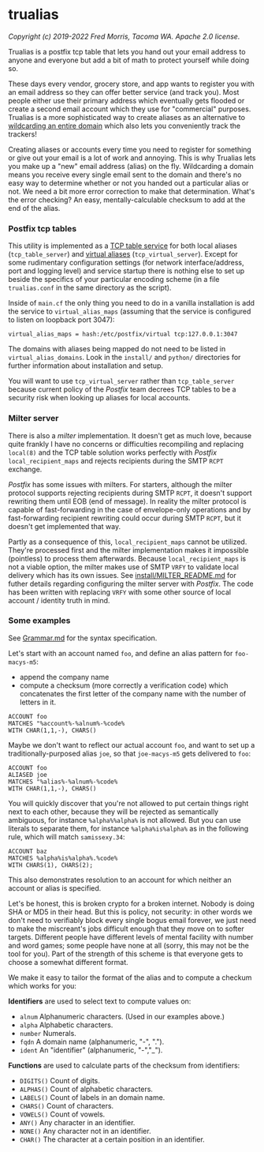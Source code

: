 # trualias

_Copyright (c) 2019-2022 Fred Morris, Tacoma WA. Apache 2.0 license._

Trualias is a postfix tcp table that lets you hand out your email address to anyone and everyone but add a bit of math to
protect yourself while doing so.

These days every vendor, grocery store, and app wants to register you with an email address so they can offer better service
(and track you). Most people either use their primary address which eventually gets flooded or create a second email account
which they use for "commercial" purposes. Trualias is a more sophisticated way to create aliases as an alternative to
[wildcarding an entire domain](https://blog.lewman.com/why-i-have-over-one-thousand-personal-email-addresses.html) which also lets you conveniently track the trackers!

Creating aliases or accounts every time you need to register for something or give out your email is a lot of work and annoying.
This is why Trualias lets you make up a "new" email address (alias) on the fly. Wildcarding a domain means you receive every single email sent to the domain and there's no easy way to determine whether or not you handed out a particular alias or not. We need a bit more error correction to make that determination. What's the error checking? An easy,
mentally-calculable checksum to add at the end of the alias.

### Postfix tcp tables

This utility is implemented as a [TCP table service](http://www.postfix.org/tcp_table.5.html) for both local aliases (`tcp_table_server`) and [virtual aliases](http://www.postfix.org/virtual.5.html) (`tcp_virtual_server`). Except for some rudimentary configuration settings (for network interface/address, port and logging level) and service startup there is nothing else to set up beside the specifics of your particular encoding scheme (in a file `trualias.conf` in the same directory as the script).

Inside of `main.cf` the only thing you need to do in a vanilla installation is add the service to `virtual_alias_maps` (assuming that the service is configured to listen on loopback port 3047):

```
virtual_alias_maps = hash:/etc/postfix/virtual tcp:127.0.0.1:3047
```

The domains with aliases being mapped do not need to be listed in `virtual_alias_domains`. Look in the `install/` and `python/` directories for further information about installation and setup.

You will want to use `tcp_virtual_server` rather than `tcp_table_server` because current
policy of the _Postfix_ team decrees TCP tables to be a security risk when looking up aliases for local accounts.

### Milter server

There is also a _milter_ implementation. It doesn't get as much love, because quite frankly I have no concerns
or difficulties recompiling and replacing `local(8)` and the TCP table solution works perfectly with _Postfix_ `local_recipient_maps` and rejects recipients during the SMTP `RCPT` exchange.

_Postfix_ has some issues with milters. For starters, although the milter protocol supports rejecting recipients
during SMTP `RCPT`, it doesn't support rewriting them until EOB (end of message). In reality the milter protocol
is capable of fast-forwarding in the case of envelope-only operations and by fast-forwarding recipient
rewriting could occur during SMTP `RCPT`, but it doesn't get implemented that way.

Partly as a consequence of this, `local_recipient_maps` cannot be utilized. They're processed first and the
milter implementation makes it impossible (pointless) to process them afterwards. Because `local_recipient_maps`
is not a viable option, the milter makes use of SMTP `VRFY` to validate local delivery which has its own issues.
See [install/MILTER_README.md](https://github.com/m3047/trualias/blob/fwm/install/MILTER_README.md) for futher
details regarding configuring the milter server with _Postfix_. The code has been written with replacing `VRFY`
with some other source of local account / identity truth in mind.

### Some examples

See [Grammar.md](https://github.com/m3047/trualias/blob/master/Grammar.md) for the syntax specification.

Let's start with an account named `foo`, and define an alias pattern for `foo-macys-m5`:

* append the company name
* compute a checksum (more correctly a verification code) which concatenates the first letter of the company name with the number of letters in it.

```
ACCOUNT foo
MATCHES "%account%-%alnum%-%code%
WITH CHAR(1,1,-), CHARS()
```

Maybe we don't want to reflect our actual account `foo`, and want to set up a traditionally-purposed alias `joe`, so that `joe-macys-m5` gets delivered to `foo`:

```
ACCOUNT foo
ALIASED joe
MATCHES "%alias%-%alnum%-%code%
WITH CHAR(1,1,-), CHARS()
```
You will quickly discover that you're not allowed to put certain things right next to each other, because they
will be rejected as semantically ambiguous, for instance `%alpha%%alpha%` is not allowed. But you can use literals to
separate them, for instance `%alpha%is%alpha%` as in the following rule, which will match `samissexy.34`:

```
ACCOUNT baz
MATCHES %alpha%is%alpha%.%code%
WITH CHARS(1), CHARS(2);
```

This also demonstrates resolution to an account for which neither an account or alias is specified.

Let's be honest, this is broken crypto for a broken internet. Nobody is doing SHA or MD5 in their head. But this is policy, not security: in other words we don't need to verifiably block every single bogus email forever, we just need to make the miscreant's jobs difficult enough that they move on to softer targets. Different people have different levels of mental facility with number and word games; some people have none at all (sorry, this may not be the tool for you). Part of the strength of this scheme is that everyone gets to choose a somewhat different format.

We make it easy to tailor the format of the alias and to compute a checkum which works for you:

**Identifiers** are used to select text to compute values on:

* `alnum` Alphanumeric characters. (Used in our examples above.)
* `alpha` Alphabetic characters.
* `number` Numerals.
* `fqdn` A domain name (alphanumeric, "-", ".").
* `ident` An "identifier" (alphanumeric, "-","_").

**Functions** are used to calculate parts of the checksum from identifiers:

* `DIGITS()` Count of digits.
* `ALPHAS()` Count of alphabetic characters.
* `LABELS()` Count of labels in an domain name.
* `CHARS()` Count of characters.
* `VOWELS()` Count of vowels.
* `ANY()` Any character in an identifier.
* `NONE()` Any character not in an identifier.
* `CHAR()` The character at a certain position in an identifier.
